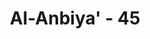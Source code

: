 ---
title: "Al-Anbiya' - 45"
no: 45
arabic_no: ٤٥
ayah: قُلْ اِنَّمَآ اُنْذِرُكُمْ بِالْوَحْيِۖ وَلَا يَسْمَعُ الصُّمُّ الدُّعَاۤءَ اِذَا مَا يُنْذَرُوْنَ 
translation: "Katakanlah (Muhammad), “Sesungguhnya aku hanya memberimu peringatan sesuai dengan wahyu.” Tetapi orang tuli tidak mendengar seruan apabila mereka diberi peringatan."
tafsir: "Dalam ayat ini Allah menyuruh Nabi Muhammad saw untuk menegaskan kepada kaum kafir dan musyrik itu tugas pokoknya sebagai Rasul, yaitu sekedar menyampaikan peringatan Allah kepada mereka dengan perantaraan wahyu, yaitu Al-Qur'an, serta menerangkan kepada mereka akibat dari kekufuran, dengan menerangkan kisah-kisah tentang umat yang terdahulu. Adapun perhitungan dan pembalasan atas perbuatan mereka adalah menjadi kekuasaan Allah, bukan kekuasaan Rasul.\n\nDalam ayat ini juga terdapat sindiran terhadap kaum kafir itu, bahwa mereka adalah seperti orang-orang tuli, tidak mendengarkan dan tidak memperhatikan peringatan yang disampaikan kepada mereka. Hati mereka seperti telah tertutup, dan tidak menerima kebenaran dan petunjuk Allah yang disampaikan Rasul kepada mereka. Hal ini merupakan tanda-tanda orang-orang yang ingkar pada Tuhan, sebagaimana firman Allah:\n\n(Mereka) tuli, bisu dan buta, maka mereka tidak mengerti. (al-Baqarah/2: 171)"
---